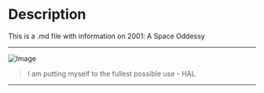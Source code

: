 # Description
This is a .md file with information on 2001: A Space Oddessy
___
![Image](http://url/a.png)
> I am putting myself to the fullest possible use - HAL
___

